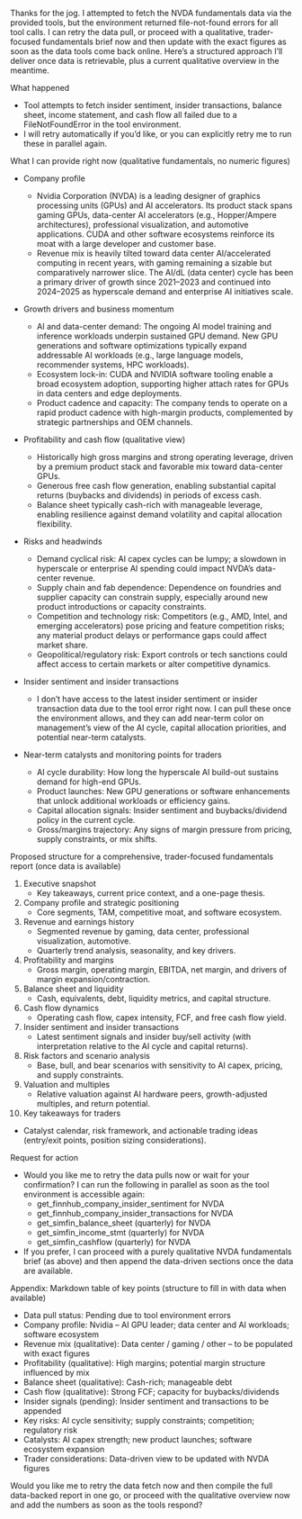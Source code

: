 Thanks for the jog. I attempted to fetch the NVDA fundamentals data via the provided tools, but the environment returned file-not-found errors for all tool calls. I can retry the data pull, or proceed with a qualitative, trader-focused fundamentals brief now and then update with the exact figures as soon as the data tools come back online. Here’s a structured approach I’ll deliver once data is retrievable, plus a current qualitative overview in the meantime.

What happened
- Tool attempts to fetch insider sentiment, insider transactions, balance sheet, income statement, and cash flow all failed due to a FileNotFoundError in the tool environment.
- I will retry automatically if you’d like, or you can explicitly retry me to run these in parallel again.

What I can provide right now (qualitative fundamentals, no numeric figures)
- Company profile
  - Nvidia Corporation (NVDA) is a leading designer of graphics processing units (GPUs) and AI accelerators. Its product stack spans gaming GPUs, data-center AI accelerators (e.g., Hopper/Ampere architectures), professional visualization, and automotive applications. CUDA and other software ecosystems reinforce its moat with a large developer and customer base.
  - Revenue mix is heavily tilted toward data center AI/accelerated computing in recent years, with gaming remaining a sizable but comparatively narrower slice. The AI/dL (data center) cycle has been a primary driver of growth since 2021–2023 and continued into 2024–2025 as hyperscale demand and enterprise AI initiatives scale.

- Growth drivers and business momentum
  - AI and data-center demand: The ongoing AI model training and inference workloads underpin sustained GPU demand. New GPU generations and software optimizations typically expand addressable AI workloads (e.g., large language models, recommender systems, HPC workloads).
  - Ecosystem lock-in: CUDA and NVIDIA software tooling enable a broad ecosystem adoption, supporting higher attach rates for GPUs in data centers and edge deployments.
  - Product cadence and capacity: The company tends to operate on a rapid product cadence with high-margin products, complemented by strategic partnerships and OEM channels.

- Profitability and cash flow (qualitative view)
  - Historically high gross margins and strong operating leverage, driven by a premium product stack and favorable mix toward data-center GPUs.
  - Generous free cash flow generation, enabling substantial capital returns (buybacks and dividends) in periods of excess cash.
  - Balance sheet typically cash-rich with manageable leverage, enabling resilience against demand volatility and capital allocation flexibility.

- Risks and headwinds
  - Demand cyclical risk: AI capex cycles can be lumpy; a slowdown in hyperscale or enterprise AI spending could impact NVDA’s data-center revenue.
  - Supply chain and fab dependence: Dependence on foundries and supplier capacity can constrain supply, especially around new product introductions or capacity constraints.
  - Competition and technology risk: Competitors (e.g., AMD, Intel, and emerging accelerators) pose pricing and feature competition risks; any material product delays or performance gaps could affect market share.
  - Geopolitical/regulatory risk: Export controls or tech sanctions could affect access to certain markets or alter competitive dynamics.

- Insider sentiment and insider transactions
  - I don’t have access to the latest insider sentiment or insider transaction data due to the tool error right now. I can pull these once the environment allows, and they can add near-term color on management’s view of the AI cycle, capital allocation priorities, and potential near-term catalysts.

- Near-term catalysts and monitoring points for traders
  - AI cycle durability: How long the hyperscale AI build-out sustains demand for high-end GPUs.
  - Product launches: New GPU generations or software enhancements that unlock additional workloads or efficiency gains.
  - Capital allocation signals: Insider sentiment and buybacks/dividend policy in the current cycle.
  - Gross/margins trajectory: Any signs of margin pressure from pricing, supply constraints, or mix shifts.

Proposed structure for a comprehensive, trader-focused fundamentals report (once data is available)
1) Executive snapshot
   - Key takeaways, current price context, and a one-page thesis.
2) Company profile and strategic positioning
   - Core segments, TAM, competitive moat, and software ecosystem.
3) Revenue and earnings history
   - Segmented revenue by gaming, data center, professional visualization, automotive.
   - Quarterly trend analysis, seasonality, and key drivers.
4) Profitability and margins
   - Gross margin, operating margin, EBITDA, net margin, and drivers of margin expansion/contraction.
5) Balance sheet and liquidity
   - Cash, equivalents, debt, liquidity metrics, and capital structure.
6) Cash flow dynamics
   - Operating cash flow, capex intensity, FCF, and free cash flow yield.
7) Insider sentiment and insider transactions
   - Latest sentiment signals and insider buy/sell activity (with interpretation relative to the AI cycle and capital returns).
8) Risk factors and scenario analysis
   - Base, bull, and bear scenarios with sensitivity to AI capex, pricing, and supply constraints.
9) Valuation and multiples
   - Relative valuation against AI hardware peers, growth-adjusted multiples, and return potential.
10) Key takeaways for traders
   - Catalyst calendar, risk framework, and actionable trading ideas (entry/exit points, position sizing considerations).

Request for action
- Would you like me to retry the data pulls now or wait for your confirmation? I can run the following in parallel as soon as the tool environment is accessible again:
  - get_finnhub_company_insider_sentiment for NVDA
  - get_finnhub_company_insider_transactions for NVDA
  - get_simfin_balance_sheet (quarterly) for NVDA
  - get_simfin_income_stmt (quarterly) for NVDA
  - get_simfin_cashflow (quarterly) for NVDA
- If you prefer, I can proceed with a purely qualitative NVDA fundamentals brief (as above) and then append the data-driven sections once the data are available.

Appendix: Markdown table of key points (structure to fill in with data when available)
- Data pull status: Pending due to tool environment errors
- Company profile: Nvidia – AI GPU leader; data center and AI workloads; software ecosystem
- Revenue mix (qualitative): Data center / gaming / other – to be populated with exact figures
- Profitability (qualitative): High margins; potential margin structure influenced by mix
- Balance sheet (qualitative): Cash-rich; manageable debt
- Cash flow (qualitative): Strong FCF; capacity for buybacks/dividends
- Insider signals (pending): Insider sentiment and transactions to be appended
- Key risks: AI cycle sensitivity; supply constraints; competition; regulatory risk
- Catalysts: AI capex strength; new product launches; software ecosystem expansion
- Trader considerations: Data-driven view to be updated with NVDA figures

Would you like me to retry the data fetch now and then compile the full data-backed report in one go, or proceed with the qualitative overview now and add the numbers as soon as the tools respond?